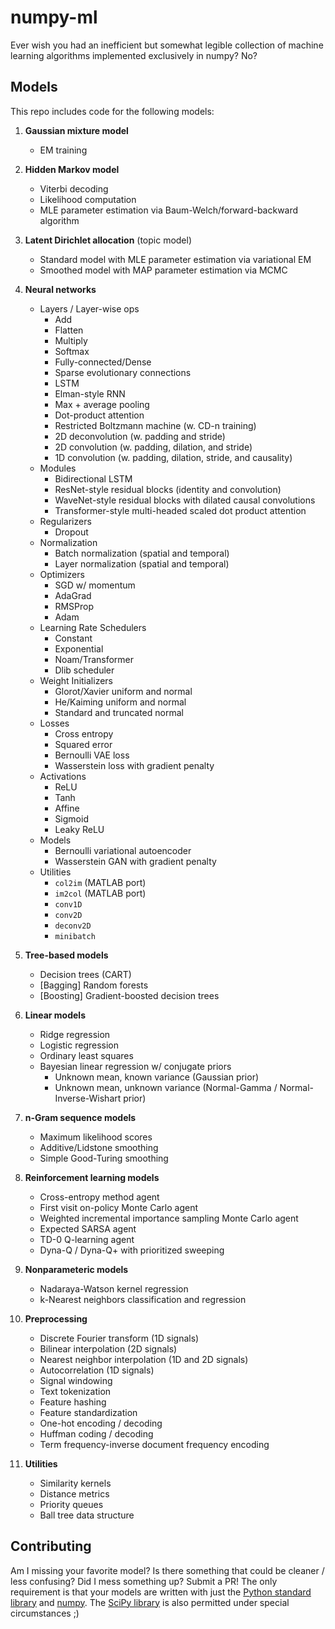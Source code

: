 # numpy-ml
Ever wish you had an inefficient but somewhat legible collection of machine
learning algorithms implemented exclusively in numpy? No? 

## Models
This repo includes code for the following models:

1. **Gaussian mixture model**
    - EM training

2. **Hidden Markov model**
    - Viterbi decoding
    - Likelihood computation
    - MLE parameter estimation via Baum-Welch/forward-backward algorithm

3. **Latent Dirichlet allocation** (topic model)
    - Standard model with MLE parameter estimation via variational EM
    - Smoothed model with MAP parameter estimation via MCMC 

4. **Neural networks** 
    * Layers / Layer-wise ops
        - Add
        - Flatten
        - Multiply
        - Softmax
        - Fully-connected/Dense
        - Sparse evolutionary connections
        - LSTM 
        - Elman-style RNN 
        - Max + average pooling 
        - Dot-product attention
        - Restricted Boltzmann machine (w. CD-n training)
        - 2D deconvolution (w. padding and stride)
        - 2D convolution (w. padding, dilation, and stride)
        - 1D convolution (w. padding, dilation, stride, and causality)
    * Modules
        - Bidirectional LSTM 
        - ResNet-style residual blocks (identity and convolution)
        - WaveNet-style residual blocks with dilated causal convolutions
        - Transformer-style multi-headed scaled dot product attention
    * Regularizers
        - Dropout 
    * Normalization
        - Batch normalization (spatial and temporal)
        - Layer normalization (spatial and temporal)
    * Optimizers
        - SGD w/ momentum 
        - AdaGrad 
        - RMSProp 
        - Adam
    * Learning Rate Schedulers
        - Constant
        - Exponential
        - Noam/Transformer 
        - Dlib scheduler
    * Weight Initializers
        - Glorot/Xavier uniform and normal
        - He/Kaiming uniform and normal
        - Standard and truncated normal
    * Losses
        - Cross entropy
        - Squared error
        - Bernoulli VAE loss
        - Wasserstein loss with gradient penalty
    * Activations
        - ReLU
        - Tanh
        - Affine
        - Sigmoid
        - Leaky ReLU
    * Models
        - Bernoulli variational autoencoder
        - Wasserstein GAN with gradient penalty
    * Utilities
        - `col2im` (MATLAB port)
        - `im2col` (MATLAB port)
        - `conv1D`
        - `conv2D`
        - `deconv2D`
        - `minibatch`

5. **Tree-based models**
    - Decision trees (CART)
    - [Bagging] Random forests 
    - [Boosting] Gradient-boosted decision trees

6. **Linear models**
    - Ridge regression
    - Logistic regression
    - Ordinary least squares 
    - Bayesian linear regression w/ conjugate priors
        - Unknown mean, known variance (Gaussian prior)
        - Unknown mean, unknown variance (Normal-Gamma / Normal-Inverse-Wishart prior)

7. **n-Gram sequence models**
    - Maximum likelihood scores
    - Additive/Lidstone smoothing
    - Simple Good-Turing smoothing

8. **Reinforcement learning models**
    - Cross-entropy method agent
    - First visit on-policy Monte Carlo agent
    - Weighted incremental importance sampling Monte Carlo agent
    - Expected SARSA agent
    - TD-0 Q-learning agent
    - Dyna-Q / Dyna-Q+ with prioritized sweeping

9. **Nonparameteric models**
    - Nadaraya-Watson kernel regression
    - k-Nearest neighbors classification and regression

10. **Preprocessing**
    - Discrete Fourier transform (1D signals)
    - Bilinear interpolation (2D signals)
    - Nearest neighbor interpolation (1D and 2D signals)
    - Autocorrelation (1D signals)
    - Signal windowing
    - Text tokenization
    - Feature hashing
    - Feature standardization
    - One-hot encoding / decoding
    - Huffman coding / decoding
    - Term frequency-inverse document frequency encoding

11. **Utilities**
    - Similarity kernels
    - Distance metrics
    - Priority queues
    - Ball tree data structure

## Contributing

Am I missing your favorite model? Is there something that could be cleaner /
less confusing? Did I mess something up? Submit a PR! The only requirement is
that your models are written with just the [Python standard
library](https://docs.python.org/3/library/) and [numpy](https://www.numpy.org/). The
[SciPy library](https://scipy.github.io/devdocs/) is also permitted under special
circumstances ;)
